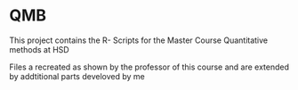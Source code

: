 # QMB
This project contains the R- Scripts for the Master Course Quantitative methods at HSD 

Files a recreated as shown by the professor of this course and are extended by addtitional parts develoved by me
